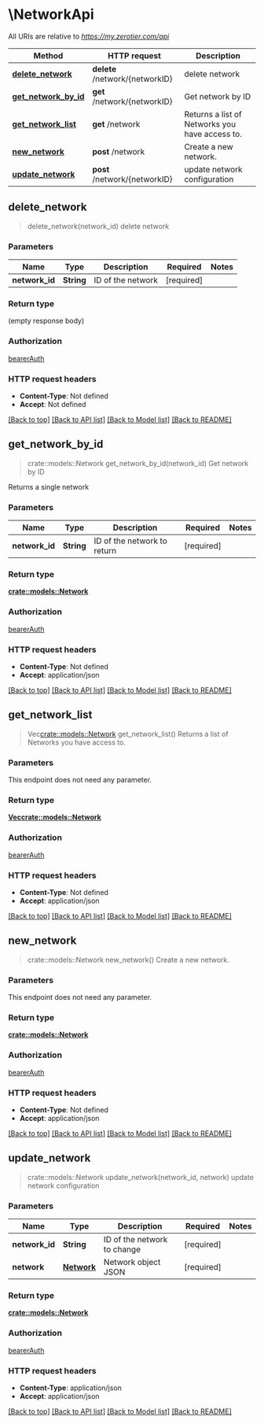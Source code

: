 # \NetworkApi

All URIs are relative to *https://my.zerotier.com/api*

Method | HTTP request | Description
------------- | ------------- | -------------
[**delete_network**](NetworkApi.md#delete_network) | **delete** /network/{networkID} | delete network
[**get_network_by_id**](NetworkApi.md#get_network_by_id) | **get** /network/{networkID} | Get network by ID
[**get_network_list**](NetworkApi.md#get_network_list) | **get** /network | Returns a list of Networks you have access to.
[**new_network**](NetworkApi.md#new_network) | **post** /network | Create a new network.
[**update_network**](NetworkApi.md#update_network) | **post** /network/{networkID} | update network configuration



## delete_network

> delete_network(network_id)
delete network

### Parameters


Name | Type | Description  | Required | Notes
------------- | ------------- | ------------- | ------------- | -------------
**network_id** | **String** | ID of the network | [required] |

### Return type

 (empty response body)

### Authorization

[bearerAuth](../README.md#bearerAuth)

### HTTP request headers

- **Content-Type**: Not defined
- **Accept**: Not defined

[[Back to top]](#) [[Back to API list]](../README.md#documentation-for-api-endpoints) [[Back to Model list]](../README.md#documentation-for-models) [[Back to README]](../README.md)


## get_network_by_id

> crate::models::Network get_network_by_id(network_id)
Get network by ID

Returns a single network

### Parameters


Name | Type | Description  | Required | Notes
------------- | ------------- | ------------- | ------------- | -------------
**network_id** | **String** | ID of the network to return | [required] |

### Return type

[**crate::models::Network**](Network.md)

### Authorization

[bearerAuth](../README.md#bearerAuth)

### HTTP request headers

- **Content-Type**: Not defined
- **Accept**: application/json

[[Back to top]](#) [[Back to API list]](../README.md#documentation-for-api-endpoints) [[Back to Model list]](../README.md#documentation-for-models) [[Back to README]](../README.md)


## get_network_list

> Vec<crate::models::Network> get_network_list()
Returns a list of Networks you have access to.

### Parameters

This endpoint does not need any parameter.

### Return type

[**Vec<crate::models::Network>**](Network.md)

### Authorization

[bearerAuth](../README.md#bearerAuth)

### HTTP request headers

- **Content-Type**: Not defined
- **Accept**: application/json

[[Back to top]](#) [[Back to API list]](../README.md#documentation-for-api-endpoints) [[Back to Model list]](../README.md#documentation-for-models) [[Back to README]](../README.md)


## new_network

> crate::models::Network new_network()
Create a new network.

### Parameters

This endpoint does not need any parameter.

### Return type

[**crate::models::Network**](Network.md)

### Authorization

[bearerAuth](../README.md#bearerAuth)

### HTTP request headers

- **Content-Type**: Not defined
- **Accept**: application/json

[[Back to top]](#) [[Back to API list]](../README.md#documentation-for-api-endpoints) [[Back to Model list]](../README.md#documentation-for-models) [[Back to README]](../README.md)


## update_network

> crate::models::Network update_network(network_id, network)
update network configuration

### Parameters


Name | Type | Description  | Required | Notes
------------- | ------------- | ------------- | ------------- | -------------
**network_id** | **String** | ID of the network to change | [required] |
**network** | [**Network**](Network.md) | Network object JSON | [required] |

### Return type

[**crate::models::Network**](Network.md)

### Authorization

[bearerAuth](../README.md#bearerAuth)

### HTTP request headers

- **Content-Type**: application/json
- **Accept**: application/json

[[Back to top]](#) [[Back to API list]](../README.md#documentation-for-api-endpoints) [[Back to Model list]](../README.md#documentation-for-models) [[Back to README]](../README.md)


